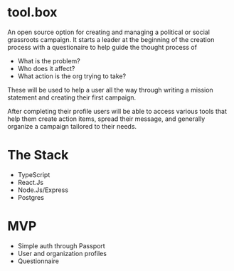 # tool.box

An open source option for creating and managing a
political or social grassroots campaign. It starts a leader at the beginning of the creation process with a questionaire to help guide the thought process of

- What is the problem?
- Who does it affect?
- What action is the org trying to take?

These will be used to help a user all the way through writing a mission statement
and creating their first campaign.

After completing their profile users will be able to
access various tools that help them create action items,
spread their message, and generally organize a campaign
tailored to their needs.

# The Stack

- TypeScript
- React.Js
- Node.Js/Express
- Postgres

# MVP

- Simple auth through Passport
- User and organization profiles
- Questionnaire
